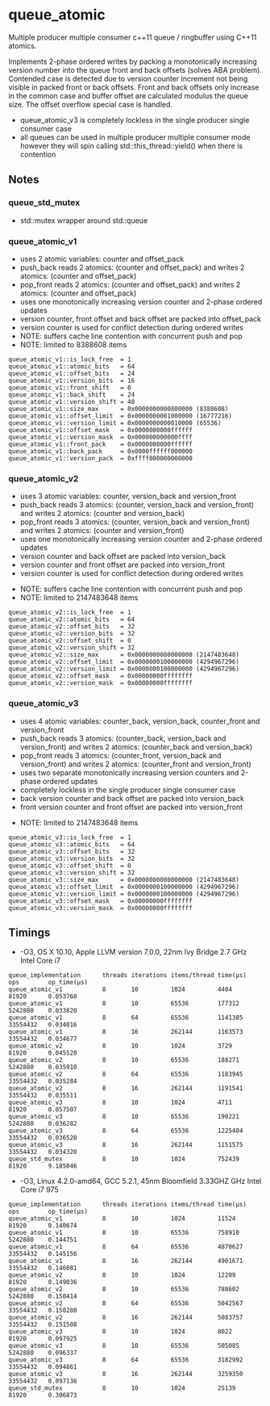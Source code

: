 # queue_atomic

Multiple producer multiple consumer c++11 queue / ringbuffer using C++11 atomics.

Implements 2-phase ordered writes by packing a monotonically increasing version number into the queue front and back offsets (solves ABA problem). Contended case is detected due to version counter increment not being visible in packed front or back offsets. Front and back offsets only increase in the common case and buffer offset are calculated modulus the queue size. The offset overflow special case is handled.

- queue_atomic_v3 is completely lockless in the single producer single consumer case
- all queues can be used in multiple producer multiple consumer mode however they will spin calling std::this_thread::yield() when there is contention

## Notes

### queue_std_mutex

 - std::mutex wrapper around std::queue

### queue_atomic_v1

- uses 2 atomic variables: counter and offset_pack
- push_back reads 2 atomics: (counter and offset_pack)
       and writes 2 atomics: (counter and offset_pack)
- pop_front reads 2 atomics: (counter and offset_pack)
       and writes 2 atomics: (counter and offset_pack)
- uses one monotonically increasing version counter and 2-phase ordered updates
- version counter, front offset and back offset are packed into offset_pack
- version counter is used for conflict detection during ordered writes
- NOTE: suffers cache line contention with concurrent push and pop
- NOTE: limited to 8388608 items
````
queue_atomic_v1::is_lock_free  = 1
queue_atomic_v1::atomic_bits   = 64
queue_atomic_v1::offset_bits   = 24
queue_atomic_v1::version_bits  = 16
queue_atomic_v1::front_shift   = 0
queue_atomic_v1::back_shift    = 24
queue_atomic_v1::version_shift = 48
queue_atomic_v1::size_max      = 0x0000000000800000 (8388608)
queue_atomic_v1::offset_limit  = 0x0000000001000000 (16777216)
queue_atomic_v1::version_limit = 0x0000000000010000 (65536)
queue_atomic_v1::offset_mask   = 0x0000000000ffffff
queue_atomic_v1::version_mask  = 0x000000000000ffff
queue_atomic_v1::front_pack    = 0x0000000000ffffff
queue_atomic_v1::back_pack     = 0x0000ffffff000000
queue_atomic_v1::version_pack  = 0xffff000000000000
````

### queue_atomic_v2

 - uses 3 atomic variables: counter, version_back and version_front
 - push_back reads 3 atomics: (counter, version_back and version_front)
        and writes 2 atomics: (counter and version_back)
 - pop_front reads 3 atomics: (counter, version_back and version_front)
        and writes 2 atomics: (counter and version_front)
 - uses one monotonically increasing version counter and 2-phase ordered updates
 - version counter and back offset are packed into version_back
 - version counter and front offset are packed into version_front
 - version counter is used for conflict detection during ordered writes
 * NOTE: suffers cache line contention with concurrent push and pop
 * NOTE: limited to 2147483648 items
````
queue_atomic_v2::is_lock_free  = 1
queue_atomic_v2::atomic_bits   = 64
queue_atomic_v2::offset_bits   = 32
queue_atomic_v2::version_bits  = 32
queue_atomic_v2::offset_shift  = 0
queue_atomic_v2::version_shift = 32
queue_atomic_v2::size_max      = 0x0000000080000000 (2147483648)
queue_atomic_v2::offset_limit  = 0x0000000100000000 (4294967296)
queue_atomic_v2::version_limit = 0x0000000100000000 (4294967296)
queue_atomic_v2::offset_mask   = 0x00000000ffffffff
queue_atomic_v2::version_mask  = 0x00000000ffffffff
````

### queue_atomic_v3

- uses 4 atomic variables: counter_back, version_back, counter_front and version_front
- push_back reads 3 atomics: (counter_back, version_back and version_front)
       and writes 2 atomics: (counter_back and version_back)
- pop_front reads 3 atomics: (counter_front, version_back and version_front)
       and writes 2 atomics: (counter_front and version_front)
- uses two separate monotonically increasing version counters and 2-phase ordered updates
- completely lockless in the single producer single consumer case
- back version counter and back offset are packed into version_back
- front version counter and front offset are packed into version_front
* NOTE: limited to 2147483648 items
````
queue_atomic_v3::is_lock_free  = 1
queue_atomic_v3::atomic_bits   = 64
queue_atomic_v3::offset_bits   = 32
queue_atomic_v3::version_bits  = 32
queue_atomic_v3::offset_shift  = 0
queue_atomic_v3::version_shift = 32
queue_atomic_v3::size_max      = 0x0000000080000000 (2147483648)
queue_atomic_v3::offset_limit  = 0x0000000100000000 (4294967296)
queue_atomic_v3::version_limit = 0x0000000100000000 (4294967296)
queue_atomic_v3::offset_mask   = 0x00000000ffffffff
queue_atomic_v3::version_mask  = 0x00000000ffffffff
````

## Timings

- -O3, OS X 10.10, Apple LLVM version 7.0.0, 22nm Ivy Bridge 2.7 GHz Intel Core i7

````
queue_implementation      threads iterations items/thread time(µs)    ops        op_time(µs)
queue_atomic_v1           8       10         1024         4404        81920      0.053760 
queue_atomic_v1           8       10         65536        177312      5242880    0.033820 
queue_atomic_v1           8       64         65536        1141385     33554432   0.034016 
queue_atomic_v1           8       16         262144       1163573     33554432   0.034677 
queue_atomic_v2           8       10         1024         3729        81920      0.045520 
queue_atomic_v2           8       10         65536        188271      5242880    0.035910 
queue_atomic_v2           8       64         65536        1183945     33554432   0.035284 
queue_atomic_v2           8       16         262144       1191541     33554432   0.035511
queue_atomic_v3           8       10         1024         4711        81920      0.057507
queue_atomic_v3           8       10         65536        190221      5242880    0.036282
queue_atomic_v3           8       64         65536        1225404     33554432   0.036520
queue_atomic_v3           8       16         262144       1151575     33554432   0.034320
queue_std_mutex           8       10         1024         752439      81920      9.185046 
````

- -O3, Linux 4.2.0-amd64, GCC 5.2.1, 45nm Bloomfield 3.33GHZ GHz Intel Core i7 975

````
queue_implementation      threads iterations items/thread time(µs)    ops        op_time(µs)
queue_atomic_v1           8       10         1024         11524       81920      0.140674
queue_atomic_v1           8       10         65536        758910      5242880    0.144751
queue_atomic_v1           8       64         65536        4870627     33554432   0.145156
queue_atomic_v1           8       16         262144       4901671     33554432   0.146081
queue_atomic_v2           8       10         1024         12209       81920      0.149036
queue_atomic_v2           8       10         65536        788602      5242880    0.150414
queue_atomic_v2           8       64         65536        5042567     33554432   0.150280
queue_atomic_v2           8       16         262144       5083757     33554432   0.151508
queue_atomic_v3           8       10         1024         8022        81920      0.097925
queue_atomic_v3           8       10         65536        505085      5242880    0.096337
queue_atomic_v3           8       64         65536        3182992     33554432   0.094861
queue_atomic_v3           8       16         262144       3259350     33554432   0.097136
queue_std_mutex           8       10         1024         25139       81920      0.306873
````
